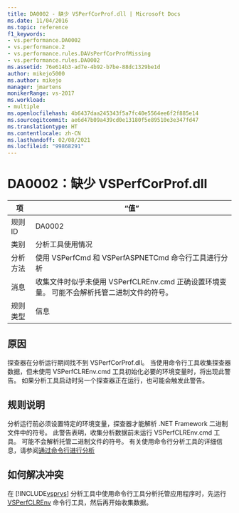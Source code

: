```yaml
---
title: DA0002 - 缺少 VSPerfCorProf.dll | Microsoft Docs
ms.date: 11/04/2016
ms.topic: reference
f1_keywords:
- vs.performance.DA0002
- vs.performance.2
- vs.performance.rules.DAVsPerfCorProfMissing
- vs.performance.rules.DA0002
ms.assetid: 76e614b3-ad7e-4b92-b7be-88dc1329be1d
author: mikejo5000
ms.author: mikejo
manager: jmartens
monikerRange: vs-2017
ms.workload:
- multiple
ms.openlocfilehash: 4b6437daa245343f5a7fc40e5564ee6f2f885e14
ms.sourcegitcommit: ae6d47b09a439cd0e13180f5e89510e3e347fd47
ms.translationtype: HT
ms.contentlocale: zh-CN
ms.lasthandoff: 02/08/2021
ms.locfileid: "99868291"
---
```

# <a name="da0002-vsperfcorprofdll-is-missing"></a>DA0002：缺少 VSPerfCorProf.dll

|项|“值”|
|-|-|
|规则 ID|DA0002|
|类别|分析工具使用情况|
|分析方法|使用 VSPerfCmd 和 VSPerfASPNETCmd 命令行工具进行分析|
|消息|收集文件时似乎未使用 VSPerfCLREnv.cmd 正确设置环境变量。 可能不会解析托管二进制文件的符号。|
|规则类型|信息|

## <a name="cause"></a>原因
 探查器在分析运行期间找不到 VSPerfCorProf.dll。 当使用命令行工具收集探查器数据，但未使用 VSPerfCLREnv.cmd 工具初始化必要的环境变量时，将出现此警告。 如果分析工具启动时另一个探查器正在运行，也可能会触发此警告。

## <a name="rule-description"></a>规则说明
 分析运行前必须设置特定的环境变量，探查器才能解析 .NET Framework 二进制文件中的符号。 此警告表明，收集分析数据前未运行 VSPerfCLREnv.cmd 工具。 可能不会解析托管二进制文件的符号。 有关使用命令行分析工具的详细信息，请参阅[通过命令行进行分析](../profiling/using-the-profiling-tools-from-the-command-line.md)

## <a name="how-to-fix-violations"></a>如何解决冲突
 在 [!INCLUDE[vsprvs](../code-quality/includes/vsprvs_md.md)] 分析工具中使用命令行工具分析托管应用程序时，先运行 [VSPerfCLREnv](../profiling/vsperfclrenv.md) 命令行工具，然后再开始收集数据。
